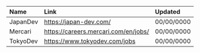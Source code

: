 | Name     | Link                                 | Updated    |
| :------- | :----------------------------------- | :--------- |
| JapanDev | https://japan-dev.com/               | 00/00/0000 |
| Mercari  | https://careers.mercari.com/en/jobs/ | 00/00/0000 |
| TokyoDev | https://www.tokyodev.com/jobs        | 00/00/0000 |
